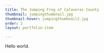 ```yaml
---
title: The Jumping Frog of Calaveras County
thumbnail: jumpingthumbnail.jpg
thumbnail-hover: jumpingthumbnail2.jpg
order: 2
layout: portfolio-item

---
```


Hello world.
